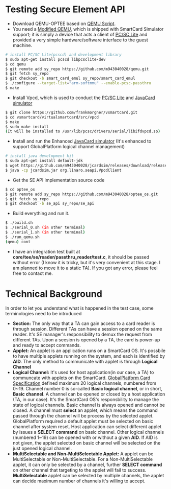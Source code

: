 Testing Secure Element API
==========
- Download QEMU-OPTEE based on [QEMU Script].
- You need a [Modified QEMU], which is shipped with SmartCard Simulator support; it is simply a device that acts a client of [PC/SC Lite] and provided a very simple hardware/software interface to the guest machine.
```sh
# install PC/SC Lite(pcscd) and development library
$ sudo apt-get install pcscd libpcsclite-dev
$ cd qemu
$ git remote add sy_repo https://github.com/m943040028/qemu.git
$ git fetch sy_repo
$ git checkout -b smart_card_emul sy_repo/smart_card_emul
$ ./configure --target-list="arm-softmmu" --enable-pcsc-passthru
$ make
```
- Install Vpcd, which is used to conduct the [PC/SC Lite] and [JavaCard simulator]
```sh
$ git clone https://github.com/frankmorgner/vsmartcard.git
$ cd vsmartcard/virtualsmartcard/src/vpcd
$ make
$ sudo make install
(It will be installed to /usr/lib/pcsc/drivers/serial/libifdvpcd.so)
```
- Install and run the Enhanced [JavaCard simulator] (It's enhanced to support GlobalPlatform logical channel management)
```sh
# install java development kit
$ sudo apt-get install default-jdk
$ wget https://github.com/m943040028/jcardsim/releases/download/release1/jcardsim.jar
$ java -cp jcardsim.jar org.linaro.seapi.VpcdClient
```
- Get the SE API implementation source code
```sh
$ cd optee_os
$ git remote add sy_repo https://github.com/m943040028/optee_os.git
$ git fetch sy_repo
$ git checkout -b se_api sy_repo/se_api
```
- Build everything and run it.
```sh
$ ./build.sh
$ ./serial_0.sh (in other terminal)
$ ./serial_1.sh (in other terminal)
$ ./run_qemu.sh
(qemu) cont
```
- I have an integration test built at **core/tee/se/reader/passthru_reader/test.c**, it should be passed without error (I know it is tricky, but it's very convenient at this stage. I am planned to move it to a static TA). If you got any error, please feel free to contact me.

Technical Background
==========
In order to let you understand what is happened in the test case, some terminologies need to be introduced
- **Section:** The only way that a TA can gain access to a card reader is through session. Different TAs can have a session opened on the same reader. It's SE manager's responsibility to demux the request from different TAs. Upon a seesion is opened by a TA, the card is power-up and ready to accept commands.
- **Applet:** An applet is an application runs on a SmartCard OS. It's possbile to have multiple applets running on the system, and each is identified by **AID**. The only method to communicate with applet is through **Logical Channel**
- **Logical Channel:** It's used for host application(in our case, a TA) to communcate with applets on the SmartCard. [GlobalPlatform Card Specification] defined maximum 20 logical channels, numbered from 0~19. Channel number 0 is so-called **Basic logical channel**, or in short, **Basic channel**. A channel can be opened or closed by a host application (TA, in our case). It's the SmartCard OS's responsbility to manage the state of logical channels. Basic channel is always opened and cannot be closed. A channel must **select** an applet, which means the command passed through the channel will be process by the selected applet. GlobalPlatform required a default applet must be selected on basic channel after system reset. Host application can select different applet by issues a **SELECT command** on basic channel. Other logical channels (numbered 1~19) can be opened with or without a given **AID**. If AID is not given, the applet selected on basic channel will be selected on the just opened logical channel.
- **MultiSelectable and Non-MultiSelectable Applet:** A applet can be MultiSelectable or Non-MultiSelectable. For a Non-MultiSelectable applet, it can only be selected by a channel, further **SELECT command** on other channel that targeting to the applet will fail to success. **MultiSelectable** applet can be selected by multiple channels, the applet can decide maximum number of channels it's willing to accept.

[QEMU Script]:https://github.com/OP-TEE/optee_os/blob/master/scripts/setup_qemu_optee.sh
[Modified QEMU]:https://github.com/m943040028/qemu/tree/smart_card_emul
[JavaCard simulator]:https://github.com/m943040028/jcardsim/tree/se_api
[PC/SC Lite]:https://pcsclite.alioth.debian.org/
[GlobalPlatform Card Specification]:http://www.globalplatform.org/specificationscard.asp
